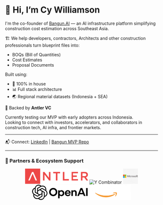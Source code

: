 # 👋 Hi, I’m Cy Williamson

I'm the co-founder of [Bangun.AI](https://github.com/cycorpgpt/bangunai-mvp) — an AI infrastructure platform simplifying construction cost estimation across Southeast Asia.

🏗️ We help developers, contractors, Architects and other construction professionals turn blueprint files into:
- BOQs (Bill of Quantities)
- Cost Estimates
- Proposal Documents

Built using:
- 🧠 100% in house
- 📊 Full stack architecture
- 🌏 Regional material datasets (Indonesia + SEA)

🚀 Backed by **Antler VC**

Currently testing our MVP with early adopters across Indonesia.  
Looking to connect with investors, accelerators, and collaborators in construction tech, AI infra, and frontier markets.

---

📬 Connect: [LinkedIn](https://www.linkedin.com/in/cywilliamson) | [Bangun MVP Repo](https://github.com/cycorpgpt/bangunai-mvp)

---

### 🤝 Partners & Ecosystem Support

<p align="center">
  <img src="assets/Antler_logo.svg.png" alt="Antler VC" height="50" />
  <img src="assets/yc logo.png" alt="Y Combinator" height="50" />
  <img src="assets/Microsoft.png" alt="Microsoft" height="50" />
  <img src="assets/OpenAI.png" alt="OpenAI" height="50" />
  <img src="assets/White-Amazon-Logo-PNG-HD-Quality.png" alt="Amazon" height="50" />
</p>

